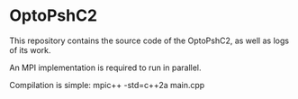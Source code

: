 # OptoPshC2

This repository contains the source code of the OptoPshC2, as well as logs of its work.

An MPI implementation is required to run in parallel.

Compilation is simple: mpic++ -std=c++2a main.cpp
